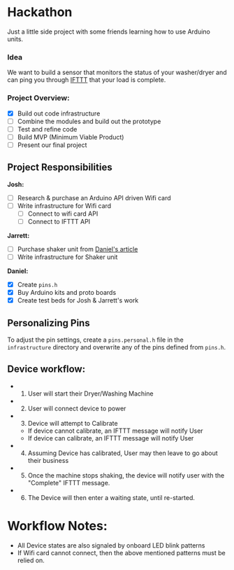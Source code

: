 # Hackathon
Just a little side project with some friends learning how to use Arduino units.

### Idea
We want to build a sensor that monitors the status of your washer/dryer and can ping you through [IFTTT](http://ifttt.com) that your load is complete.

### Project Overview:
- [X] Build out code infrastructure
- [ ] Combine the modules and build out the prototype
- [ ] Test and refine code
- [ ] Build MVP (Minimum Viable Product)
- [ ] Present our final project

## Project Responsibilities

__Josh:__
- [ ] Research & purchase an Arduino API driven Wifi card
- [ ] Write infrastructure for Wifi card
  + [ ] Connect to wifi card API
  + [ ] Connect to IFTTT API

__Jarrett:__
- [ ] Purchase shaker unit from [Daniel's article](http://m.instructables.com/id/How-to-use-a-vibration-sensor-shake-switch-Arduino)
- [ ] Write infrastructure for Shaker unit

__Daniel:__
- [X] Create `pins.h`
- [X] Buy Arduino kits and proto boards
- [X] Create test beds for Josh & Jarrett's work

## Personalizing Pins

To adjust the pin settings, create a `pins.personal.h` file in the `infrastructure` directory and overwrite any of the pins defined from `pins.h`.

## Device workflow:
- 1. User will start their Dryer/Washing Machine
- 2. User will connect device to power
- 3. Device will attempt to Calibrate
  + If device cannot calibrate, an IFTTT message will notify User
  + If device can calibrate, an IFTTT message will notify User
- 4. Assuming Device has calibrated, User may then leave to go about their business
- 5. Once the machine stops shaking, the device will notify user with the "Complete" IFTTT message.
- 6. The Device will then enter a waiting state, until re-started.

# Workflow Notes:
- All Device states are also signaled by onboard LED blink patterns
- If Wifi card cannot connect, then the above mentioned patterns must be relied on.
